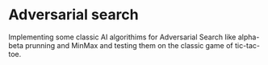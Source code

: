 # Adversarial search

Implementing some classic AI algorithims for Adversarial Search like alpha-beta prunning and MinMax and testing them on the classic game of tic-tac-toe. 

